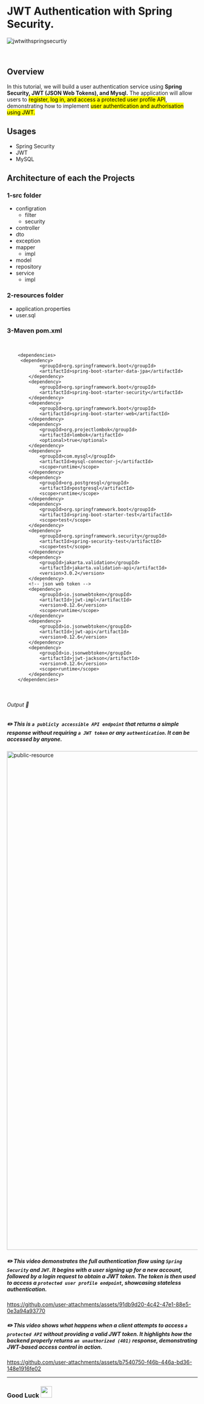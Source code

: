 # JWT Authentication with Spring Security.
![jwtwithspringsecurtiy](https://github.com/user-attachments/assets/7ba29e75-211e-495b-8d16-f7af5d4fad34)

<br>

## Overview
In this tutorial, we will build a user authentication service using  <strong>Spring Security, JWT (JSON Web Tokens), and Mysql.</strong> The application will allow users to <mark>register, log in, and access a protected user profile API</mark>, demonstrating how to implement <mark>user authentication and authorisation using JWT.</mark>
  
## Usages
- Spring Security
- JWT
- MySQL

## Architecture of each the Projects

 ### 1-src folder
   - configration
       - filter
       - security
   - controller
   - dto
   - exception
   - mapper
     - impl
   - model
   - repository
   - service
     - impl
     
 ### 2-resources folder
   - application.properties
   - user.sql
   
### 3-Maven pom.xml
<br> 
    
```
	<dependencies>
	 <dependency>
            <groupId>org.springframework.boot</groupId>
            <artifactId>spring-boot-starter-data-jpa</artifactId>
        </dependency>
        <dependency>
            <groupId>org.springframework.boot</groupId>
            <artifactId>spring-boot-starter-security</artifactId>
        </dependency>
        <dependency>
            <groupId>org.springframework.boot</groupId>
            <artifactId>spring-boot-starter-web</artifactId>
        </dependency>
        <dependency>
            <groupId>org.projectlombok</groupId>
            <artifactId>lombok</artifactId>
            <optional>true</optional>
        </dependency>
        <dependency>
            <groupId>com.mysql</groupId>
            <artifactId>mysql-connector-j</artifactId>
            <scope>runtime</scope>
        </dependency>
        <dependency>
            <groupId>org.postgresql</groupId>
            <artifactId>postgresql</artifactId>
            <scope>runtime</scope>
        </dependency>
        <dependency>
            <groupId>org.springframework.boot</groupId>
            <artifactId>spring-boot-starter-test</artifactId>
            <scope>test</scope>
        </dependency>
        <dependency>
            <groupId>org.springframework.security</groupId>
            <artifactId>spring-security-test</artifactId>
            <scope>test</scope>
        </dependency>
        <dependency>
            <groupId>jakarta.validation</groupId>
            <artifactId>jakarta.validation-api</artifactId>
            <version>3.0.2</version>
        </dependency>
        <!-- json web token -->
        <dependency>
            <groupId>io.jsonwebtoken</groupId>
            <artifactId>jjwt-impl</artifactId>
            <version>0.12.6</version>
            <scope>runtime</scope>
        </dependency>
        <dependency>
            <groupId>io.jsonwebtoken</groupId>
            <artifactId>jjwt-api</artifactId>
            <version>0.12.6</version>
        </dependency>
        <dependency>
            <groupId>io.jsonwebtoken</groupId>
            <artifactId>jjwt-jackson</artifactId>
            <version>0.12.6</version>
            <scope>runtime</scope>
        </dependency>
	</dependencies>
 ```
<br>

###### Output :star_struck: 

##### :pencil2: This is `a publicly accessible API endpoint` that returns a simple response without requiring `a JWT token` or any `authentication`. It can be accessed by anyone.

<img width="1313" alt="public-resource" src="https://github.com/user-attachments/assets/1e2a1ed0-f2fd-43dc-a29d-a457568e7aa2"/>

##### :pencil2: This video demonstrates the full authentication flow using `Spring Security` and `JWT`. It begins with a user signing up for a new account, followed by a login request to obtain a JWT token. The token is then used to access a `protected user profile endpoint`, showcasing stateless authentication.

https://github.com/user-attachments/assets/91db9d20-4c42-47e1-88e5-0e3a94a93770

##### :pencil2: This video shows what happens when a client attempts to access `a protected API` without providing a valid JWT token. It highlights how the backend properly returns `an unauthorized (401)` response, demonstrating JWT-based access control in action.

https://github.com/user-attachments/assets/b7540750-f46b-446a-bd36-148e1916fe02

---

### Good Luck <img src="https://media.giphy.com/media/hvRJCLFzcasrR4ia7z/giphy.gif" width="30px"> 
